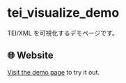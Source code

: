# tei_visualize_demo

TEI/XML を可視化するデモページです。

## 🌐 Website

[Visit the demo page](https://nakamura196.github.io/tei_visualize_demo/) to try it out.
